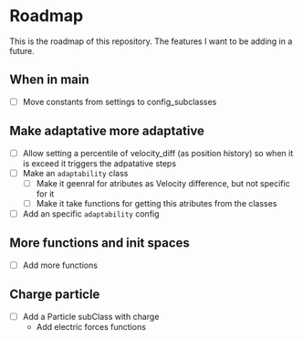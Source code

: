 # Roadmap
This is the roadmap of this repository. The features I want to be adding in a future.


## When in main
- [ ] Move constants from settings to config_subclasses

## Make adaptative more adaptative
- [ ] Allow setting a percentile of velocity_diff (as position history) so when it is exceed it triggers the adpatative steps
- [ ] Make an `adaptability` class
  - [ ] Make it geenral for atributes as Velocity difference, but not specific for it
  - [ ] Make it take functions for getting this atributes from the classes
- [ ] Add an specific `adaptability` config

## More functions and init spaces
- [ ] Add more functions

## Charge particle
- [ ] Add a Particle subClass with charge
  - Add electric forces functions



